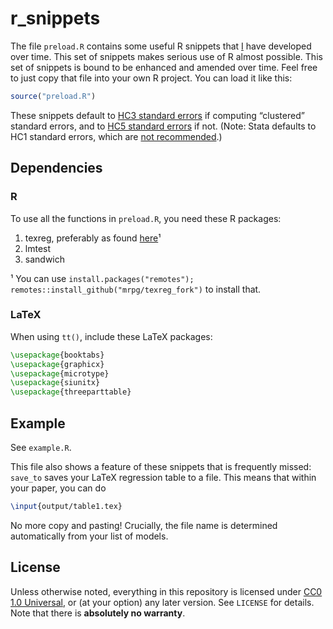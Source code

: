 # r_snippets

The file `preload.R` contains some useful R snippets that [I](https://max.pm) have developed over time. This set of snippets makes serious use of R almost possible. This set of snippets is bound to be enhanced and amended over time. Feel free to just copy that file into your own R project. You can load it like this:

```r
source("preload.R")
```

These snippets default to [HC3 standard errors](https://doi.org/10.1016/0304-4076%2885%2990158-7) if computing “clustered” standard errors, and to [HC5 standard errors](https://doi.org/10.1080/03610920601126589) if not. (Note: Stata defaults to HC1 standard errors, which are [not recommended](https://datacolada.org/99).)

## Dependencies

### R

To use all the functions in `preload.R`, you need these R packages:

1. texreg, preferably as found [here](https://github.com/mrpg/texreg_fork)¹
2. lmtest
3. sandwich

¹ You can use `install.packages("remotes"); remotes::install_github("mrpg/texreg_fork")` to install that.

### LaTeX

When using `tt()`, include these LaTeX packages:

```tex
\usepackage{booktabs}
\usepackage{graphicx}
\usepackage{microtype}
\usepackage{siunitx}
\usepackage{threeparttable}
```

## Example

See `example.R`.

This file also shows a feature of these snippets that is frequently missed: `save_to` saves your LaTeX regression table to a file. This means that within your paper, you can do

```tex
\input{output/table1.tex}
```

No more copy and pasting! Crucially, the file name is determined automatically from your list of models.

## License

Unless otherwise noted, everything in this repository is licensed under [CC0 1.0 Universal](https://creativecommons.org/publicdomain/zero/1.0/), or (at your option) any later version. See `LICENSE` for details. Note that there is **absolutely no warranty**.
